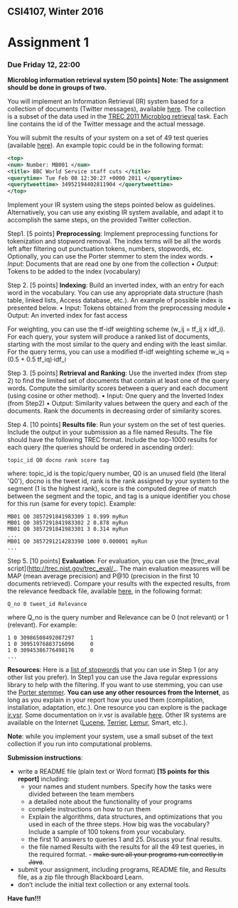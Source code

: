 ## CSI4107, Winter 2016
# Assignment 1
### Due Friday 12, 22:00
**Microblog information retrieval system [50 points]**
**Note: The assignment should be done in groups of two.**

You will implement an Information Retrieval (IR) system based for a collection of documents (Twitter messages), available [here](http://www.site.uottawa.ca/~diana/csi4107/A1_2016/Trec_microblog11.txt). The collection is a subset of the data used in the [TREC 2011 Microblog retrieval](https://sites.google.com/site/microblogtrack/2011-guidelines) task. Each line contains the id of the Twitter message and the actual message.

You will submit the results of your system on a set of 49 test queries (available [here](http://www.site.uottawa.ca/~diana/csi4107/A1_2016/topics_MB1-49.txt)).
An example topic could be in the following format:
```xml
<top>
<num> Number: MB001 </num>
<title> BBC World Service staff cuts </title>
<querytime> Tue Feb 08 12:30:27 +0000 2011 </querytime>
<querytweettime> 34952194402811904 </querytweettime>
</top>
```
Implement your IR system using the steps pointed below as guidelines. Alternatively, you can use any existing IR system available, and adapt it to accomplish the same steps, on the provided Twitter collection.

Step1. [5 points] **Preprocessing**: Implement preprocessing functions for tokenization and stopword removal. The index terms will be all the words left after filtering out punctuation tokens, numbers, stopwords, etc. Optionally, you can use the Porter stemmer to stem the index words.
  • _Input_: Documents that are read one by one from the collection
  • _Output_: Tokens to be added to the index (vocabulary)

Step 2. [5 points] **Indexing**: Build an inverted index, with an entry for each word in the vocabulary. You can use any appropriate data structure (hash table, linked lists, Access database, etc.). An example of possible index is presented below.
• Input: Tokens obtained from the preprocessing module
• Output: An inverted index for fast access

  For weighting, you can use the tf-idf weighting scheme (w_ij = tf_ij x idf_i). For each query, your system will produce a ranked list of documents, starting with the most similar to the query and ending with the least similar. For the query terms, you can use a modified tf-idf weighting scheme w_iq = (0.5 + 0.5 tf_iq)·idf_i

Step 3. [5 points] **Retrieval and Ranking**: Use the inverted index (from step 2) to find the limited set of documents that contain at least one of the query words. Compute the similarity scores between a query and each document (using cosine or other method).
• Input: One query and the Inverted Index (from Step2)
• Output: Similarity values between the query and each of the documents. Rank the documents in
decreasing order of similarity scores.

Step 4. [10 points] **Results file**: Run your system on the set of test queries. Include the output in your submission as a file named Results.
The file should have the following TREC format. Include the top-1000 results for each query (the queries should be ordered in ascending order):
```
topic_id Q0 docno rank score tag
```
where: topic_id is the topic/query number, Q0 is an unused field (the literal 'Q0'), docno is the tweet id, rank is the rank assigned by your system to the segment (1 is the highest rank), score is the computed degree of match between the segment and the topic, and tag is a unique identifier you chose for this run (same for every topic). Example:
```
MB01 Q0 3857291841983309 1 0.999 myRun
MB01 Q0 3857291841983302 2 0.878 myRun
MB01 Q0 3857291841983301 3 0.314 myRun
...
MB01 Q0 3857291214283390 1000 0.000001 myRun
...
```

Step 5. [10 points] **Evaluation**:
For evaluation, you can use the [trec_eval script](http://trec.nist.gov/trec_eval/_. The main evaluation measures will be MAP (mean average precision) and P@10 (precision in the first 10 documents retrieved). Compare your results with the expected
results, from the relevance feedback file, available [here](http://www.site.uottawa.ca/~diana/csi4107/A1_2016/Trec_microblog11-qrels.txt), in the following format:
```
Q_no 0 tweet_id Relevance
```

where Q_no is the query number and Relevance can be 0 (not relevant) or 1 (relevant). For example:
```
1 0 30986508492087297     1
1 0 30951976883716096     0
1 0 30945386776498176     0
...
```
**Resources**: Here is a [list of stopwords](http://www.site.uottawa.ca/~diana/csi5180/StopWords) that you can use in Step 1 (or any other list you prefer). In Step1 you can use the Java regular expressions library to help with the filtering. If you want to use stemming, you can use the [Porter stemmer](http://tartarus.org/~martin/PorterStemmer/).
**You can use any other resources from the Internet**, as long as you explain in your report how you used them (compilation, installation, adaptation, etc.).
One resource you can explore is the package [ir.vsr](http://www.cs.utexas.edu/users/mooney/ir-course/ir.jar). Some documentation on ir.vsr is available [here](http://www.cs.utexas.edu/users/mooney/ir-course/doc/index.html). Other IR systems are available on the Internet ([Lucene](http://lucene.apache.org), [Terrier](http://terrier.org), [Lemur](http://www.lemurproject.org), Smart, etc.).

**Note**: while you implement your system, use a small subset of the text collection if you run into computational problems.

**Submission instructions**:
- write a README file (plain text or Word format) **[15 points for this report]** including:
  * your names and student numbers. Specify how the tasks were divided between the team members
  * a detailed note about the functionality of your programs
  * complete instructions on how to run them
  * Explain the algorithms, data structures, and optimizations that you used in each of the three steps. How big was the vocabulary? Include a sample of 100 tokens from your vocabulary.
  * the first 10 answers to queries 1 and 25. Discuss your final results.
  * the file named Results with the results for all the 49 test queries, in the required format. - ~~make sure all your programs run correctly in Java~~.
- submit your assignment, including programs, README file, and Results file, as a zip file through Blackboard Learn.
- don’t include the initial text collection or any external tools.

**Have fun!!!**
